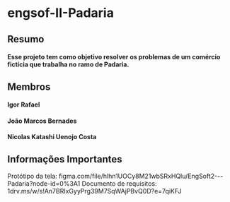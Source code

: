 # engsof-II-Padaria

## Resumo
#### Esse projeto tem como objetivo resolver os problemas de um comércio fictícia que trabalha no ramo de Padaria.

## Membros
#### Igor Rafael
#### João Marcos Bernades
#### Nicolas Katashi Uenojo Costa

## Informações Importantes
Protótipo da tela: figma.com/file/hlhn1UOCy8M21wbSRxHQlu/EngSoft2---Padaria?node-id=0%3A1
Documento de requisitos: 1drv.ms/w/s!An7BRIxGyyPrg39M7SqWAjPBvQ0D?e=7qiKFJ
